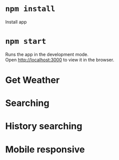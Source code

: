 # `npm install`

Install app

# `npm start`

Runs the app in the development mode.\
Open [http://localhost:3000](http://localhost:3000) to view it in the browser.

# Get Weather
# Searching
# History searching
# Mobile responsive
